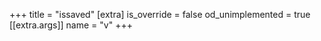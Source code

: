 +++
title = "issaved"
[extra]
is_override = false
od_unimplemented = true
[[extra.args]]
name = "v"
+++